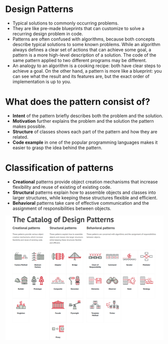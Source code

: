 # Design Patterns
- Typical solutions to commonly occurring problems.
- They are like pre-made blueprints that can customize to solve a recurring design problem in code.
- Patterns are often confused with algorithms, because both concepts describe typical solutions to some known problems. While an algorithm always defines a clear set of actions that can achieve some goal, a pattern is a more high-level description of a solution. The code of the same pattern applied to two different programs may be different.
- An analogy to an algorithm is a cooking recipe: both have clear steps to achieve a goal. On the other hand, a pattern is more like a blueprint: you can see what the result and its features are, but the exact order of implementation is up to you.

# What does the pattern consist of?
- **Intent** of the pattern briefly describes both the problem and the solution.
- **Motivation** further explains the problem and the solution the pattern makes possible.
- **Structure** of classes shows each part of the pattern and how they are related.
- **Code example** in one of the popular programming languages makes it easier to grasp the idea behind the pattern.

# Classification of patterns
- **Creational** patterns provide object creation mechanisms that increase flexibility and reuse of existing of existing code.
- **Structural** patterns explain how to assemble objects and classes into larger structures, while keeping these structures flexible and efficient.
- **Behavioral** patterns take care of effective communication and the assignment of responsibilities between objects.

![Alt text](/design_patterns.png?raw=true "Optional Title")